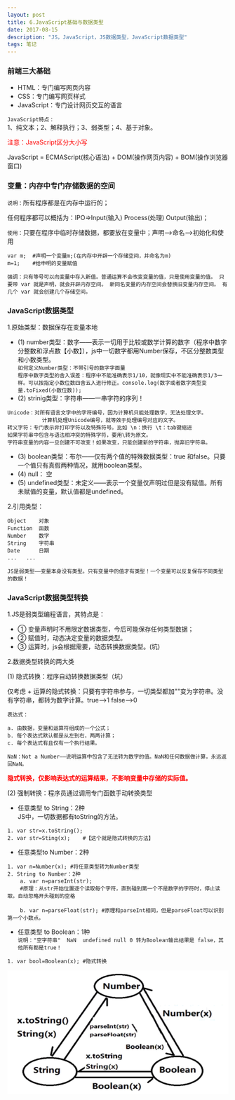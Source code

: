 ```yaml
---
layout: post
title: 6.JavaScript基础与数据类型
date: 2017-08-15
description: "JS，JavaScript，JS数据类型，JavaScript数据类型"
tags: 笔记   
---
```

### 前端三大基础

- HTML：专门编写网页内容<br>
- CSS：专门编写网页样式<br>
- JavaScript：专门设计网页交互的语言

`JavaScript特点：`<br>
1、纯文本；2、解释执行；3、弱类型；4、基于对象。

<font color="#f00">注意：JavaScript区分大小写</font>

JavaScript = ECMAScript(核心语法) + DOM(操作网页内容) + BOM(操作浏览器窗口)

### 变量：内存中专门存储数据的空间

`说明：`所有程序都是在内存中运行的；

任何程序都可以概括为：IPO=>Input(输入)  Process(处理)  Output(输出)；

`使用：`只要在程序中临时存储数据，都要放在变量中；声明-->命名-->初始化和使用
```
var m;  #声明一个变量m;(在内存中开辟一个存储空间，并命名为m)
m=1;    #给申明的变量赋值
```
`强调：只有等号可以向变量中存入新值。普通运算不会改变变量的值，只是使用变量的值。
只要带 var 就是声明，就会开辟内存空间。 新同名变量的内存空间会替换旧变量内存空间。
有几个 var 就会创建几个存储空间。`

### JavaScript数据类型

1.原始类型：数据保存在变量本地

- (1) number类型：数字——表示一切用于比较或数学计算的数字（程序中数字分整数和浮点数【小数】），js中一切数字都用Number保存，不区分整数类型和小数类型。<br>
`如何定义Number类型：不带引号的数字字面量`<br>
`程序中数字类型的舍入误差：程序中不能准确表示1/10，就像现实中不能准确表示1/3一样。可以按指定小数位数四舍五入进行修正。console.log(数字或者数字类型变量.toFixed(小数位数)); `
- (2) strinig类型：字符串——一串字符的序列！<br>
```
Unicode：对所有语言文字中的字符编号，因为计算机只能处理数字，无法处理文字。
           计算机处理Unicode编号，就等效于处理编号对应的文字。
转义字符：专门表示非打印字符以及特殊符号。比如 \n：换行 \t：tab键缩进
如果字符串中包含与语法相冲突的特殊字符，要用\转为原文。
字符串变量的内容一旦创建不可改变！如果改变，只能创建新的字符串，抛弃旧字符串。
```
- (3) boolean类型：布尔——仅有两个值的特殊数据类型：true 和false。只要一个值只有真假两种情况，就用boolean类型。
- (4) null： 空
- (5) undefined类型：未定义——表示一个变量仅声明过但是没有赋值。所有未赋值的变量，默认值都是undefined。

2.引用类型：
```
Object	  对象
Function  函数
Number	  数字
String	  字符串
Date	  日期
...	  ...
```
`JS是弱类型——变量本身没有类型。只有变量中的值才有类型！一个变量可以反复保存不同类型的数据！`


### JavaScript数据类型转换
1.JS是弱类型编程语言，其特点是：

- ① 变量声明时不用限定数据类型，今后可能保存任何类型数据；
- ② 赋值时，动态决定变量的数据类型。
- ③ 运算时，js会根据需要，动态转换数据类型。(坑)

2.数据类型转换的两大类

(1) 隐式转换：程序自动转换数据类型（坑）

仅考虑 + 运算的隐式转换：只要有字符串参与，一切类型都加""变为字符串。没有字符串，都转为数字计算。true——>1  false——>0

`表达式：`
```
a. 由数据，变量和运算符组成的一个公式；
b. 每个表达式默认都是从左到右，两两计算；
c. 每个表达式有且仅有一个执行结果。
```
`NaN：Not a Number——说明运算中包含了无法转为数字的值。NaN和任何数据做计算，永远返回NaN。`

<font color="#f00"><b>隐式转换，仅影响表达式的运算结果，不影响变量中存储的实际值。</b></font>


(2) 强制转换：程序员通过调用专门函数手动转换类型

- 任意类型 to String：2种<br>JS中，一切数据都有toString的方法。
```
1. var str=x.toString();
2. var str=Sting(x);	#【这个就是隐式转换的方法】
```
- 任意类型to Number：2种<br>
```
1. var n=Number(x); #将任意类型转为Number类型
2. String to Number：2种
    a. var n=parseInt(str);  
    #原理：从str开始位置逐个读取每个字符，直到碰到第一个不是数字的字符时，停止读取。自动忽略开头碰到的空格

    b. var n=parseFloat(str); #原理和parseInt相同，但是parseFloat可以识别第一个小数点。
```
- 任意类型 to Boolean：1种<br>
`说明："空字符串"  NaN  undefined null 0 转为Boolean输出结果是 false，其他所有都是true！`
```
1. var bool=Boolean(x); #隐式转换
```
![](/images/posts/JavaScript/js数据类型转换.png)

